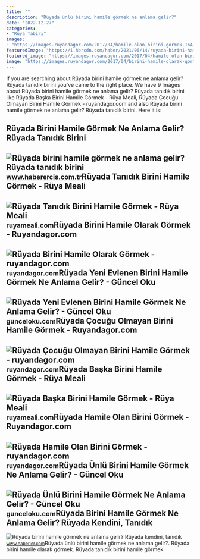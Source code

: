 ```yaml
---
title: ""
description: "Rüyada ünlü birini hamile görmek ne anlama gelir?"
date: "2022-12-27"
categories:
- "Ruya Tabiri"
images:
- "https://images.ruyandagor.com/2017/04/hamile-olan-birini-gormek-1647.jpg"
featuredImage: "https://i.hbrcdn.com/haber/2021/06/14/ruyada-birini-hamile-gormek-ne-anlama-gelir-14199870_4546_amp.jpg"
featured_image: "https://images.ruyandagor.com/2017/04/hamile-olan-birini-gormek-1647.jpg"
image: "https://images.ruyandagor.com/2017/04/birini-hamile-olarak-gormek-0119.jpg"
---
```


If you are searching about Rüyada birini hamile görmek ne anlama gelir? Rüyada tanıdık birini you've came to the right place. We have 9 Images about Rüyada birini hamile görmek ne anlama gelir? Rüyada tanıdık birini like Rüyada Başka Birini Hamile Görmek - Rüya Meali, Rüyada Çocuğu Olmayan Birini Hamile Görmek - ruyandagor.com and also Rüyada birini hamile görmek ne anlama gelir? Rüyada tanıdık birini. Here it is:

Rüyada Birini Hamile Görmek Ne Anlama Gelir? Rüyada Tanıdık Birini
------------------------------------------------------------------

 ![Rüyada birini hamile görmek ne anlama gelir? Rüyada tanıdık birini](https://www.haberercis.com.tr/images/resize/100/600x315/haberler/2022/11/ruyada_birini_hamile_gormek_ne_anlama_gelir_ruyada_tanidik_birini_hamile_gormek_anlami_nedir_h338031_88921.jpg) <small>www.haberercis.com.tr</small>Rüyada Tanıdık Birini Hamile Görmek - Rüya Meali
------------------------------------------------

 ![Rüyada Tanıdık Birini Hamile Görmek - Rüya Meali](http://ruyameali.com/wp-content/uploads/2019/02/ruyada-tanidik-birini-hamile-gormek-1024x577.jpg) <small>ruyameali.com</small>Rüyada Birini Hamile Olarak Görmek - Ruyandagor.com
---------------------------------------------------

 ![Rüyada Birini Hamile Olarak Görmek - ruyandagor.com](https://images.ruyandagor.com/2017/04/birini-hamile-olarak-gormek-0119.jpg) <small>ruyandagor.com</small>Rüyada Yeni Evlenen Birini Hamile Görmek Ne Anlama Gelir? - Güncel Oku
----------------------------------------------------------------------

 ![Rüyada Yeni Evlenen Birini Hamile Görmek Ne Anlama Gelir? - Güncel Oku](https://gunceloku.com/uploads/ruyada-yeni-evlenen-birini-hamile-gormek-ne-anlama-gelir-63dea55e66194.jpg) <small>gunceloku.com</small>Rüyada Çocuğu Olmayan Birini Hamile Görmek - Ruyandagor.com
-----------------------------------------------------------

 ![Rüyada Çocuğu Olmayan Birini Hamile Görmek - ruyandagor.com](https://images.ruyandagor.com/2017/04/cocugu-olmayan-birini-hamile-gormek-2337.jpg) <small>ruyandagor.com</small>Rüyada Başka Birini Hamile Görmek - Rüya Meali
----------------------------------------------

 ![Rüyada Başka Birini Hamile Görmek - Rüya Meali](http://ruyameali.com/wp-content/uploads/2019/02/shutterstock_698109064_zpsqbpbmukc-1000x480-810x389.jpg) <small>ruyameali.com</small>Rüyada Hamile Olan Birini Görmek - Ruyandagor.com
-------------------------------------------------

 ![Rüyada Hamile Olan Birini Görmek - ruyandagor.com](https://images.ruyandagor.com/2017/04/hamile-olan-birini-gormek-1647.jpg) <small>ruyandagor.com</small>Rüyada Ünlü Birini Hamile Görmek Ne Anlama Gelir? - Güncel Oku
--------------------------------------------------------------

 ![Rüyada Ünlü Birini Hamile Görmek Ne Anlama Gelir? - Güncel Oku](https://gunceloku.com/uploads/ruyada-unlu-birini-hamile-gormek-ne-anlama-gelir-641470eb19fe0.jpg) <small>gunceloku.com</small>Rüyada Birini Hamile Görmek Ne Anlama Gelir? Rüyada Kendini, Tanıdık
--------------------------------------------------------------------

 ![Rüyada birini hamile görmek ne anlama gelir? Rüyada kendini, tanıdık](https://i.hbrcdn.com/haber/2021/06/14/ruyada-birini-hamile-gormek-ne-anlama-gelir-14199870_4546_amp.jpg) <small>www.haberler.com</small>Rüyada ünlü birini hamile görmek ne anlama gelir?. Rüyada birini hamile olarak görmek. Rüyada tanıdık birini hamile görmek
